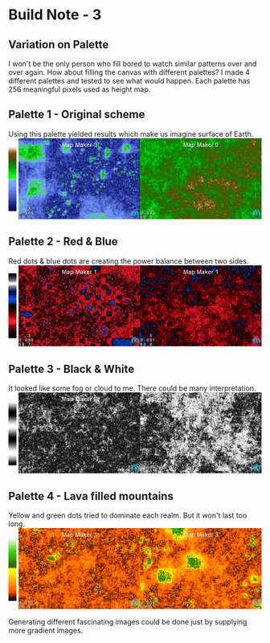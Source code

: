 # Build Note - 3

## Variation on Palette
I won't be the only person who fill bored to watch similar patterns over and over again. How about filling the canvas with different palettes? I made 4 different palettes and tested to see what would happen.
Each palette has 256 meaningful pixels used as height map.

## Palette 1 - Original scheme
Using this palette yielded results which make us imagine surface of Earth.
![Example Image](../project_images/generated1.png?raw=true "test 1")

## Palette 2 - Red & Blue
Red dots & blue dots are creating the power balance between two sides.
![Example Image](../project_images/generated2.png?raw=true "test 2")

## Palette 3 - Black & White
It looked like some fog or cloud to me. There could be many interpretation.
![Example Image](../project_images/generated3.png?raw=true "test 3")

## Palette 4 - Lava filled mountains
Yellow and green dots tried to dominate each realm. But it won't last too long.
![Example Image](../project_images/generated4.png?raw=true "test 4")

Generating different fascinating images could be done just by supplying more gradient images.